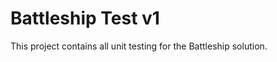 ﻿Battleship Test v1
==================


This project contains all unit testing for the Battleship solution.
